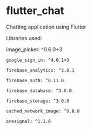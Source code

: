 # flutter_chat

Chatting application using Flutter

Libraries used:

   image_picker: ^0.6.0+3
   
    google_sign_in: ^4.0.1+3
    
    firebase_analytics: ^3.0.1
    
    firebase_auth: ^0.11.0
    
    firebase_database: ^3.0.0
    
    firebase_storage: ^3.0.0
    
    cached_network_image: ^0.8.0
    
    onesignal: ^1.1.0
